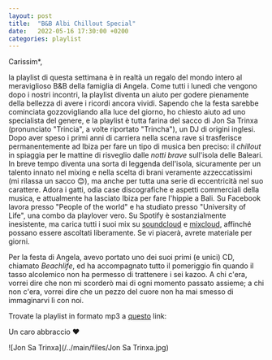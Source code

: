 ```yaml
---
layout: post
title:  "B&B Albi Chillout Special"
date:   2022-05-16 17:30:00 +0200
categories: playlist
---
```



Carissim*,

la playlist di questa settimana è in realtà un regalo del mondo intero al meraviglioso B&B della famiglia di Angela. Come tutti i lunedì che vengono dopo i nostri incontri, la playlist diventa un aiuto per godere pienamente della bellezza di avere i ricordi ancora vividi.
Sapendo che la festa sarebbe cominciata gozzovigliando alla luce del giorno, ho chiesto aiuto ad uno specialista del genere, e la playlist è tutta farina del sacco di Jon Sa Trinxa (pronunciato "Trincia", a volte riportato "Trincha"), un DJ di origini inglesi. Dopo aver speso i primi anni di carriera nella scena rave si trasferisce permanentemente ad Ibiza per fare un tipo di musica ben preciso: il _chillout_ in spiaggia per le mattine di risveglio dalle _notti brave_ sull'isola delle Baleari. In breve tempo diventa una sorta di leggenda dell'isola, sicuramente per un talento innato nel mixing e nella scelta di brani veramente azzeccatissimi (mi rilassa un sacco 😊), ma anche per tutta una serie di eccentricità nel suo carattere. Adora i gatti, odia case discografiche e aspetti commerciali della musica, e attualmente ha lasciato Ibiza per fare l'hippie a Bali. Su Facebook lavora presso "People of the world" e ha studiato presso "University of Life", una combo da playlover vero. 
Su Spotify è sostanzialmente inesistente, ma carica tutti i suoi mix su [soundcloud](https://soundcloud.com/jon-sa-trinxa) e [mixcloud](https://www.mixcloud.com/JonSaTrinxa/listens/), affinché possano essere ascoltati liberamente. Se vi piacerà, avrete materiale per giorni.

Per la festa di Angela, avevo portato uno dei suoi primi (e unici) CD, chiamato _Beachlife_, ed ha accompagnato tutto il pomeriggio fin quando il tasso alcolemico non ha permesso di trattenere i sei kazoo.
A chi c'era, vorrei dire che non mi scorderò mai di ogni momento passato assieme; a chi non c'era, vorrei dire che un pezzo del cuore non ha mai smesso di immaginarvi lì con noi.

Trovate la playlist in formato mp3 a [questo](https://drive.google.com/drive/folders/1KhXugy8psSuVG4T3LM3Hb6N754GlJt9h?usp=sharing) link:

Un caro abbraccio ❤️

![Jon Sa Trinxa](/../main/files/Jon Sa Trinxa.jpg)
